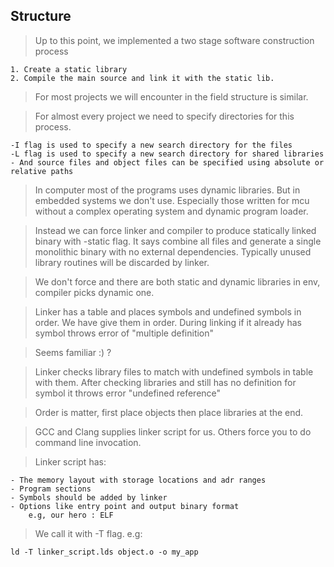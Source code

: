 ## Structure
> Up to this point, we implemented a two stage software construction process

    1. Create a static library
    2. Compile the main source and link it with the static lib.

> For most projects we will encounter in the field structure is similar.

> For almost every project we need to specify directories for this process.

    -I flag is used to specify a new search directory for the files
    -L flag is used to specify a new search directory for shared libraries
    - And source files and object files can be specified using absolute or relative paths

> In computer most of the programs uses dynamic libraries. But in embedded systems we don't use. Especially those written for mcu without a complex operating system and dynamic program loader.

> Instead we can force linker and compiler to produce statically linked binary with -static flag. It says combine all files and generate a single monolithic binary with no external dependencies. Typically unused library routines will be discarded by linker.

> We don't force and there are both static and dynamic libraries in env, compiler picks dynamic one.

> Linker has a table and places symbols and undefined symbols in order. We have give them in order. During linking if it already has symbol throws error of "multiple definition" 

> Seems familiar :) ?

> Linker checks library files to match with undefined symbols in table with them. After checking libraries and still has no definition for symbol it throws error "undefined reference"

> Order is matter, first place objects then place libraries at the end.

> GCC and Clang supplies linker script for us. Others force you to do command line invocation.

> Linker script has:

    - The memory layout with storage locations and adr ranges
    - Program sections
    - Symbols should be added by linker
    - Options like entry point and output binary format
        e.g, our hero : ELF

> We call it with -T flag. e.g:

    ld -T linker_script.lds object.o -o my_app

